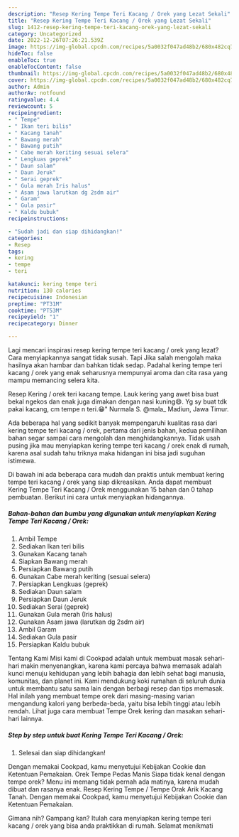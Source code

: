 ```yaml
---
description: "Resep Kering Tempe Teri Kacang / Orek yang Lezat Sekali"
title: "Resep Kering Tempe Teri Kacang / Orek yang Lezat Sekali"
slug: 1412-resep-kering-tempe-teri-kacang-orek-yang-lezat-sekali
category: Uncategorized
date: 2022-12-26T07:26:21.539Z
image: https://img-global.cpcdn.com/recipes/5a0032f047ad48b2/680x482cq70/kering-tempe-teri-kacang-orek-foto-resep-utama.jpg
hideToc: false
enableToc: true
enableTocContent: false
thumbnail: https://img-global.cpcdn.com/recipes/5a0032f047ad48b2/680x482cq70/kering-tempe-teri-kacang-orek-foto-resep-utama.jpg
cover: https://img-global.cpcdn.com/recipes/5a0032f047ad48b2/680x482cq70/kering-tempe-teri-kacang-orek-foto-resep-utama.jpg
author: Admin
authorAv: notfound
ratingvalue: 4.4
reviewcount: 5
recipeingredient:
- " Tempe"
- " Ikan teri bilis"
- " Kacang tanah"
- " Bawang merah"
- " Bawang putih"
- " Cabe merah keriting sesuai selera"
- " Lengkuas geprek"
- " Daun salam"
- " Daun Jeruk"
- " Serai geprek"
- " Gula merah Iris halus"
- " Asam jawa larutkan dg 2sdm air"
- " Garam"
- " Gula pasir"
- " Kaldu bubuk"
recipeinstructions:

- "Sudah jadi dan siap dihidangkan!"
categories:
- Resep
tags:
- kering
- tempe
- teri

katakunci: kering tempe teri 
nutrition: 130 calories
recipecuisine: Indonesian
preptime: "PT31M"
cooktime: "PT53M"
recipeyield: "1"
recipecategory: Dinner

---
```



Lagi mencari inspirasi resep kering tempe teri kacang / orek yang lezat? Cara menyiapkannya sangat tidak susah. Tapi Jika salah mengolah maka hasilnya akan hambar dan bahkan tidak sedap. Padahal kering tempe teri kacang / orek yang enak seharusnya mempunyai aroma dan cita rasa yang mampu memancing selera kita.


Resep Kering / orek teri kacang tempe. Lauk kering yang awet bisa buat bekal ngekos dan enak juga dimakan dengan nasi kuning😄. Yg sy buat tdk pakai kacang, cm tempe n teri.😁&#34; Nurmala S. @mala_ Madiun, Jawa Timur.

Ada beberapa hal yang sedikit banyak mempengaruhi kualitas rasa dari kering tempe teri kacang / orek, pertama dari jenis bahan, kedua pemilihan bahan segar sampai cara mengolah dan menghidangkannya. Tidak usah pusing jika mau menyiapkan kering tempe teri kacang / orek enak di rumah, karena asal sudah tahu triknya maka hidangan ini bisa jadi suguhan istimewa.


Di bawah ini ada beberapa cara mudah dan praktis untuk membuat kering tempe teri kacang / orek yang siap dikreasikan. Anda dapat membuat Kering Tempe Teri Kacang / Orek menggunakan 15 bahan dan 0 tahap pembuatan. Berikut ini cara untuk menyiapkan hidangannya.

<!--inarticleads1-->

##### Bahan-bahan dan bumbu yang digunakan untuk menyiapkan Kering Tempe Teri Kacang / Orek:

1. Ambil  Tempe
1. Sediakan  Ikan teri bilis
1. Gunakan  Kacang tanah
1. Siapkan  Bawang merah
1. Persiapkan  Bawang putih
1. Gunakan  Cabe merah keriting (sesuai selera)
1. Persiapkan  Lengkuas (geprek)
1. Sediakan  Daun salam
1. Persiapkan  Daun Jeruk
1. Sediakan  Serai (geprek)
1. Gunakan  Gula merah (Iris halus)
1. Gunakan  Asam jawa (larutkan dg 2sdm air)
1. Ambil  Garam
1. Sediakan  Gula pasir
1. Persiapkan  Kaldu bubuk


Tentang Kami Misi kami di Cookpad adalah untuk membuat masak sehari-hari makin menyenangkan, karena kami percaya bahwa memasak adalah kunci menuju kehidupan yang lebih bahagia dan lebih sehat bagi manusia, komunitas, dan planet ini. Kami mendukung koki rumahan di seluruh dunia untuk membantu satu sama lain dengan berbagi resep dan tips memasak. Hal inilah yang membuat tempe orek dari masing-masing varian mengandung kalori yang berbeda-beda, yaitu bisa lebih tinggi atau lebih rendah. Lihat juga cara membuat Tempe Orek kering dan masakan sehari-hari lainnya. 

<!--inarticleads2-->

##### Step by step untuk buat Kering Tempe Teri Kacang / Orek:


1. Selesai dan siap dihidangkan!

Dengan memakai Cookpad, kamu menyetujui Kebijakan Cookie dan Ketentuan Pemakaian. Orek Tempe Pedas Manis Siapa tidak kenal dengan tempe orek? Menu ini memang tidak pernah ada matinya, karena mudah dibuat dan rasanya enak. Resep Kering Tempe / Tempe Orak Arik Kacang Tanah. Dengan memakai Cookpad, kamu menyetujui Kebijakan Cookie dan Ketentuan Pemakaian. 

Gimana nih? Gampang kan? Itulah cara menyiapkan kering tempe teri kacang / orek yang bisa anda praktikkan di rumah. Selamat menikmati
